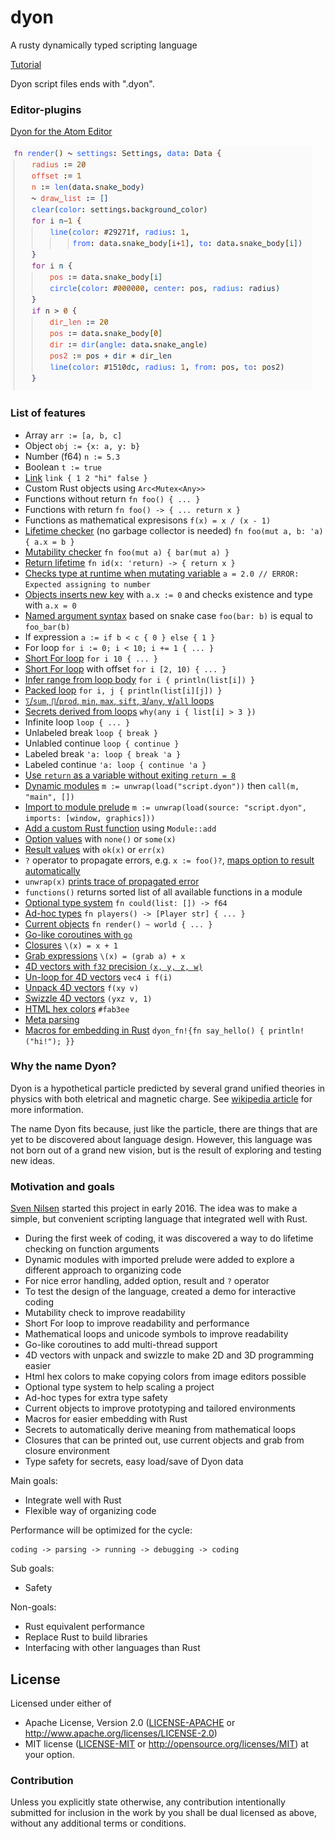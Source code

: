 # dyon
A rusty dynamically typed scripting language

[Tutorial](http://www.piston.rs/dyon-tutorial/)

Dyon script files ends with ".dyon".

### Editor-plugins

[Dyon for the Atom Editor](https://github.com/PistonDevelopers/atom-language-dyon)

![coding](./images/code.png)

### List of features

- Array `arr := [a, b, c]`
- Object `obj := {x: a, y: b}`
- Number (f64) `n := 5.3`
- Boolean `t := true`
- [Link](https://github.com/PistonDevelopers/dyon/issues/227) `link { 1 2 "hi" false }`
- Custom Rust objects using `Arc<Mutex<Any>>`
- Functions without return `fn foo() { ... }`
- Functions with return `fn foo() -> { ... return x }`
- Functions as mathematical expresisons `f(x) = x / (x - 1)`
- [Lifetime checker](https://github.com/PistonDevelopers/dyon/issues/173) (no garbage collector is needed) `fn foo(mut a, b: 'a) { a.x = b }`
- [Mutability checker](https://github.com/PistonDevelopers/dyon/issues/112) `fn foo(mut a) { bar(mut a) }`
- [Return lifetime](https://github.com/PistonDevelopers/dyon/issues/173) `fn id(x: 'return) -> { return x }`
- [Checks type at runtime when mutating variable](https://github.com/PistonDevelopers/dyon/issues/19) `a = 2.0 // ERROR: Expected assigning to number`
- [Objects inserts new key](https://github.com/PistonDevelopers/dyon/issues/19) with `a.x := 0` and checks existence and type with `a.x = 0`
- [Named argument syntax](https://github.com/PistonDevelopers/dyon/issues/26) based on snake case `foo(bar: b)` is equal to `foo_bar(b)`
- If expression `a := if b < c { 0 } else { 1 }`
- For loop `for i := 0; i < 10; i += 1 { ... }`
- [Short For loop](https://github.com/PistonDevelopers/dyon/issues/116) `for i 10 { ... }`
- [Short For loop](https://github.com/PistonDevelopers/dyon/issues/116) with offset `for i [2, 10) { ... }`
- [Infer range from loop body](https://github.com/PistonDevelopers/dyon/issues/116) `for i { println(list[i]) }`
- [Packed loop](https://github.com/PistonDevelopers/dyon/issues/116) `for i, j { println(list[i][j]) }`
- [`∑`/`sum`, `∏`/`prod`, `min`, `max`, `sift`, `∃`/`any`, `∀`/`all` loops](https://github.com/PistonDevelopers/dyon/issues/119)
- [Secrets derived from loops](https://github.com/PistonDevelopers/dyon/issues/266) `why(any i { list[i] > 3 })`
- Infinite loop `loop { ... }`
- Unlabeled break `loop { break }`
- Unlabled continue `loop { continue }`
- Labeled break `'a: loop { break 'a }`
- Labeled continue `'a: loop { continue 'a }`
- [Use `return` as a variable without exiting `return = 8`](https://github.com/PistonDevelopers/dyon/issues/169)
- [Dynamic modules](https://github.com/PistonDevelopers/dyon/issues/170) `m := unwrap(load("script.dyon"))` then `call(m, "main", [])`
- [Import to module prelude](https://github.com/PistonDevelopers/dyon/issues/170) `m := unwrap(load(source: "script.dyon", imports: [window, graphics]))`
- [Add a custom Rust function](https://github.com/PistonDevelopers/dyon/issues/171) using `Module::add`
- [Option values](https://github.com/PistonDevelopers/dyon/issues/172) with `none()` or `some(x)`
- [Result values](https://github.com/PistonDevelopers/dyon/issues/82) with `ok(x)` or `err(x)`
- `?` operator to propagate errors, e.g. `x := foo()?`, [maps option to result automatically](https://github.com/PistonDevelopers/dyon/issues/172)
- `unwrap(x)` [prints trace of propagated error](https://github.com/PistonDevelopers/dyon/issues/82)
- `functions()` returns sorted list of all available functions in a module
- [Optional type system](https://github.com/PistonDevelopers/dyon/issues/84) `fn could(list: []) -> f64`
- [Ad-hoc types](https://github.com/PistonDevelopers/dyon/issues/236) `fn players() -> [Player str] { ... }`
- [Current objects](https://github.com/PistonDevelopers/dyon/issues/224) `fn render() ~ world { ... }`
- [Go-like coroutines with `go`](https://github.com/PistonDevelopers/dyon/issues/163)
- [Closures](https://github.com/PistonDevelopers/dyon/issues/314) `\(x) = x + 1`
- [Grab expressions](https://github.com/PistonDevelopers/dyon/issues/316) `\(x) = (grab a) + x`
- [4D vectors with `f32` precision `(x, y, z, w)`](https://github.com/PistonDevelopers/dyon/issues/144)
- [Un-loop for 4D vectors](https://github.com/PistonDevelopers/dyon/issues/201) `vec4 i f(i)`
- [Unpack 4D vectors](https://github.com/PistonDevelopers/dyon/issues/213) `f(xy v)`
- [Swizzle 4D vectors](https://github.com/PistonDevelopers/dyon/issues/213) `(yxz v, 1)`
- [HTML hex colors](https://github.com/PistonDevelopers/dyon/issues/167) `#fab3ee`
- [Meta parsing](https://github.com/PistonDevelopers/dyon/issues/168)
- [Macros for embedding in Rust](https://github.com/PistonDevelopers/dyon/blob/master/examples/functions.rs) `dyon_fn!{fn say_hello() { println!("hi!"); }}`

### Why the name Dyon?

Dyon is a hypothetical particle predicted by several grand unified theories in physics with both eletrical and magnetic charge. See [wikipedia article](https://en.wikipedia.org/wiki/Dyon) for more information.

The name Dyon fits because, just like the particle, there are things that are yet to be discovered about language design.
However, this language was not born out of a grand new vision,
but is the result of exploring and testing new ideas.

### Motivation and goals

[Sven Nilsen](https://github.com/bvssvni/) started this project in early 2016.
The idea was to make a simple, but convenient scripting language that integrated well with Rust.

- During the first week of coding, it was discovered a way to do lifetime checking on function arguments
- Dynamic modules with imported prelude were added to explore a different approach to organizing code
- For nice error handling, added option, result and `?` operator
- To test the design of the language, created a demo for interactive coding
- Mutability check to improve readability
- Short For loop to improve readability and performance
- Mathematical loops and unicode symbols to improve readability
- Go-like coroutines to add multi-thread support
- 4D vectors with unpack and swizzle to make 2D and 3D programming easier
- Html hex colors to make copying colors from image editors possible
- Optional type system to help scaling a project
- Ad-hoc types for extra type safety
- Current objects to improve prototyping and tailored environments
- Macros for easier embedding with Rust
- Secrets to automatically derive meaning from mathematical loops
- Closures that can be printed out, use current objects and grab from closure environment
- Type safety for secrets, easy load/save of Dyon data

Main goals:

- Integrate well with Rust
- Flexible way of organizing code

Performance will be optimized for the cycle:

```
coding -> parsing -> running -> debugging -> coding
```

Sub goals:

- Safety

Non-goals:

- Rust equivalent performance
- Replace Rust to build libraries
- Interfacing with other languages than Rust

## License

Licensed under either of
 * Apache License, Version 2.0 ([LICENSE-APACHE](LICENSE-APACHE) or http://www.apache.org/licenses/LICENSE-2.0)
 * MIT license ([LICENSE-MIT](LICENSE-MIT) or http://opensource.org/licenses/MIT)
at your option.

### Contribution

Unless you explicitly state otherwise, any contribution intentionally submitted
for inclusion in the work by you shall be dual licensed as above, without any
additional terms or conditions.
